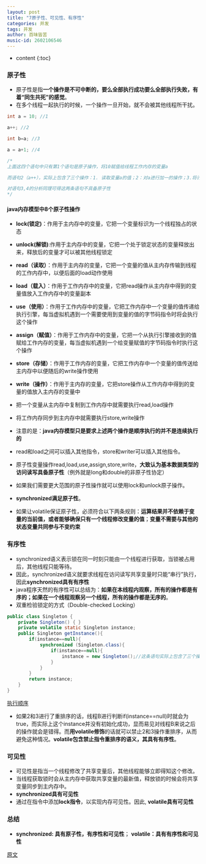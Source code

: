 ```yaml
---
layout: post
title: "7原子性、可见性、有序性"
categories: 并发
tags: 并发
author: 百味皆苦
music-id: 2602106546
---
```


* content
{:toc}
### 原子性

- 原子性是指**一个操作是不可中断的，要么全部执行成功要么全部执行失败，有着“同生共死”的感觉**。
- 在多个线程一起执行的时候，一个操作一旦开始，就不会被其他线程所干扰。

```java
int a = 10; //1

a++; //2

int b=a; //3

a = a+1; //4

/*
上面这四个语句中只有第1个语句是原子操作，将10赋值给线程工作内存的变量a

而语句2（a++），实际上包含了三个操作：1. 读取变量a的值；2：对a进行加一的操作；3.将计算后的值再赋值给变量a，而这三个操作无法构成原子操作。

对语句3,4的分析同理可得这两条语句不具备原子性
*/
```

#### java内存模型中8个原子性操作

- **lock(锁定)**：作用于主内存中的变量，它把一个变量标识为一个线程独占的状态
- **unlock(解锁)**:作用于主内存中的变量，它把一个处于锁定状态的变量释放出来，释放后的变量才可以被其他线程锁定
- **read（读取）**：作用于主内存的变量，它把一个变量的值从主内存传输到线程的工作内存中，以便后面的load动作使用
- **load（载入）**：作用于工作内存中的变量，它把read操作从主内存中得到的变量值放入工作内存中的变量副本
- **use（使用）**：作用于工作内存中的变量，它把工作内存中一个变量的值传递给执行引擎，每当虚拟机遇到一个需要使用到变量的值的字节码指令时将会执行这个操作
- **assign（赋值）**：作用于工作内存中的变量，它把一个从执行引擎接收到的值赋给工作内存的变量，每当虚拟机遇到一个给变量赋值的字节码指令时执行这个操作
- **store（存储）**：作用于工作内存的变量，它把工作内存中一个变量的值传送给主内存中以便随后的write操作使用
- **write（操作）**：作用于主内存的变量，它把store操作从工作内存中得到的变量的值放入主内存的变量中





- 把一个变量从主内存中复制到工作内存中就需要执行read,load操作
- 将工作内存同步到主内存中就需要执行store,write操作
- 注意的是：**java内存模型只是要求上述两个操作是顺序执行的并不是连续执行的**
- read和load之间可以插入其他指令，store和writer可以插入其他指令。
- 原子性变量操作read,load,use,assign,store,write，**大致认为基本数据类型的访问读写具备原子性**（例外就是long和double的非原子性协定）
- 如果我们需要更大范围的原子性操作就可以使用lock和unlock原子操作。
- **synchronized满足原子性**。
- 如果让volatile保证原子性，必须符合以下两条规则：**运算结果并不依赖于变量的当前值，或者能够确保只有一个线程修改变量的值**；**变量不需要与其他的状态变量共同参与不变约束**



### 有序性

- synchronized语义表示锁在同一时刻只能由一个线程进行获取，当锁被占用后，其他线程只能等待。
- 因此，synchronized语义就要求线程在访问读写共享变量时只能“串行”执行，因此**synchronized具有有序性**
- java程序天然的有序性可以总结为：**如果在本线程内观察，所有的操作都是有序的；如果在一个线程观察另一个线程，所有的操作都是无序的**。
- 双重检验锁定的方式（Double-checked Locking）

```java
public class Singleton {
    private Singleton() { }
    private volatile static Singleton instance;
    public Singleton getInstance(){
        if(instance==null){
            synchronized (Singleton.class){
                if(instance==null){
                    instance = new Singleton();//这条语句实际上包含了三个操作：1.分配对象的内存空间；2.初始化对象；3.设置instance指向刚分配的内存地址。
                }
            }
        }
        return instance;
    }
}

```

[执行顺序](https://user-gold-cdn.xitu.io/2018/5/3/1632600e7b66b892?imageView2/0/w/1280/h/960/format/webp/ignore-error/1)

- 如果2和3进行了重排序的话，线程B进行判断if(instance==null)时就会为true，而实际上这个instance并没有初始化成功，显而易见对线程B来说之后的操作就会是错得。而**用volatile修饰**的话就可以禁止2和3操作重排序，从而避免这种情况。**volatile包含禁止指令重排序的语义，其具有有序性**。



### 可见性

- 可见性是指当一个线程修改了共享变量后，其他线程能够立即得知这个修改。
- 当线程获取锁时会从主内存中获取共享变量的最新值，释放锁的时候会将共享变量同步到主内存中。
- **synchronized具有可见性**
- 通过在指令中添加**lock指令**，以实现内存可见性。因此, **volatile具有可见性**

### 总结

- **synchronized: 具有原子性，有序性和可见性**； **volatile：具有有序性和可见性**

[原文](https://juejin.im/post/5aeb022cf265da0b722af7b8)